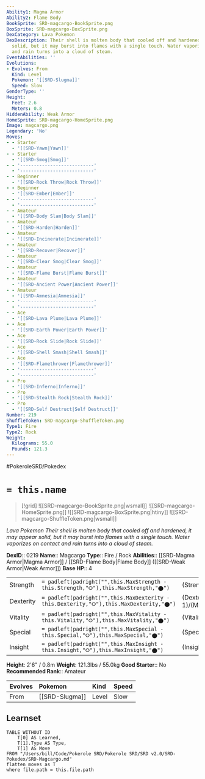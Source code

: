 ```yaml
---
Ability1: Magma Armor
Ability2: Flame Body
BookSprite: SRD-magcargo-BookSprite.png
BoxSprite: SRD-magcargo-BoxSprite.png
DexCategory: Lava Pokemon
DexDescription: Their shell is molten body that cooled off and hardened, it may appear
  solid, but it may burst into flames with a single touch. Water vaporizes on contact
  and rain turns into a cloud of steam.
EventAbilities: ''
Evolutions:
- Evolves: From
  Kind: Level
  Pokemon: '[[SRD-Slugma]]'
  Speed: Slow
GenderType: ''
Height:
  Feet: 2.6
  Meters: 0.8
HiddenAbility: Weak Armor
HomeSprite: SRD-magcargo-HomeSprite.png
Image: magcargo.png
Legendary: 'No'
Moves:
- - Starter
  - '[[SRD-Yawn|Yawn]]'
- - Starter
  - '[[SRD-Smog|Smog]]'
- - '---------------------------'
  - '---------------------------'
- - Beginner
  - '[[SRD-Rock Throw|Rock Throw]]'
- - Beginner
  - '[[SRD-Ember|Ember]]'
- - '---------------------------'
  - '---------------------------'
- - Amateur
  - '[[SRD-Body Slam|Body Slam]]'
- - Amateur
  - '[[SRD-Harden|Harden]]'
- - Amateur
  - '[[SRD-Incinerate|Incinerate]]'
- - Amateur
  - '[[SRD-Recover|Recover]]'
- - Amateur
  - '[[SRD-Clear Smog|Clear Smog]]'
- - Amateur
  - '[[SRD-Flame Burst|Flame Burst]]'
- - Amateur
  - '[[SRD-Ancient Power|Ancient Power]]'
- - Amateur
  - '[[SRD-Amnesia|Amnesia]]'
- - '---------------------------'
  - '---------------------------'
- - Ace
  - '[[SRD-Lava Plume|Lava Plume]]'
- - Ace
  - '[[SRD-Earth Power|Earth Power]]'
- - Ace
  - '[[SRD-Rock Slide|Rock Slide]]'
- - Ace
  - '[[SRD-Shell Smash|Shell Smash]]'
- - Ace
  - '[[SRD-Flamethrower|Flamethrower]]'
- - '---------------------------'
  - '---------------------------'
- - Pro
  - '[[SRD-Inferno|Inferno]]'
- - Pro
  - '[[SRD-Stealth Rock|Stealth Rock]]'
- - Pro
  - '[[SRD-Self Destruct|Self Destruct]]'
Number: 219
ShuffleToken: SRD-magcargo-ShuffleToken.png
Type1: Fire
Type2: Rock
Weight:
  Kilograms: 55.0
  Pounds: 121.3
---
```


#PokeroleSRD/Pokedex

# `= this.name`

> [!grid]
> ![[SRD-magcargo-BookSprite.png|wsmall]]
> ![[SRD-magcargo-HomeSprite.png]]
> ![[SRD-magcargo-BoxSprite.png|htiny]]
> ![[SRD-magcargo-ShuffleToken.png|wsmall]]


*Lava Pokemon*
*Their shell is molten body that cooled off and hardened, it may appear solid, but it may burst into flames with a single touch. Water vaporizes on contact and rain turns into a cloud of steam.*

**DexID**:: 0219
**Name**:: Magcargo
**Type**:: Fire / Rock
**Abilities**:: [[SRD-Magma Armor|Magma Armor]] / [[SRD-Flame Body|Flame Body]] ([[SRD-Weak Armor|Weak Armor]])
**Base HP**:: 4

|           |                                                                                        |                                          |
| --------- | -------------------------------------------------------------------------------------- | ---------------------------------------- |
| Strength  | `= padleft(padright("",this.MaxStrength - this.Strength,"⭘"),this.MaxStrength,"⬤")`    | (Strength::2)/(MaxStrength::4)   |
| Dexterity | `= padleft(padright("",this.MaxDexterity - this.Dexterity,"⭘"),this.MaxDexterity,"⬤")` | (Dexterity:: 1)/(MaxDexterity::3) |
| Vitality  | `= padleft(padright("",this.MaxVitality - this.Vitality,"⭘"),this.MaxVitality,"⬤")`    | (Vitality::3)/(MaxVitality::7)   |
| Special   | `= padleft(padright("",this.MaxSpecial - this.Special,"⭘"),this.MaxSpecial,"⬤")`       | (Special::2)/(MaxSpecial::5)     |
| Insight   | `= padleft(padright("",this.MaxInsight - this.Insight,"⭘"),this.MaxInsight,"⬤")`       | (Insight::2)/(MaxInsight::5)     |

**Height**: 2'6" / 0.8m
**Weight**: 121.3lbs / 55.0kg
**Good Starter**:: No
**Recommended Rank**:: Amateur

| Evolves   | Pokemon        | Kind   | Speed   |
|:----------|:---------------|:-------|:--------|
| From      | [[SRD-Slugma]] | Level  | Slow    |

## Learnset

```dataview
TABLE WITHOUT ID
    T[0] AS Learned,
    T[1].Type AS Type,
    T[1] AS Move
FROM "/Users/bill/Code/Pokerole SRD/Pokerole SRD/SRD v2.0/SRD-Pokedex/SRD-Magcargo.md"
flatten moves as T
where file.path = this.file.path
```
